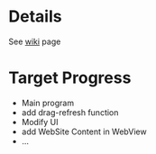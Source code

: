 # Details 
See [wiki](https://github.com/paceuniversity/CS6392015team5/wiki) page

# Target Progress
* Main program
* add drag-refresh function
* Modify UI
* add WebSite Content in WebView
* ...
